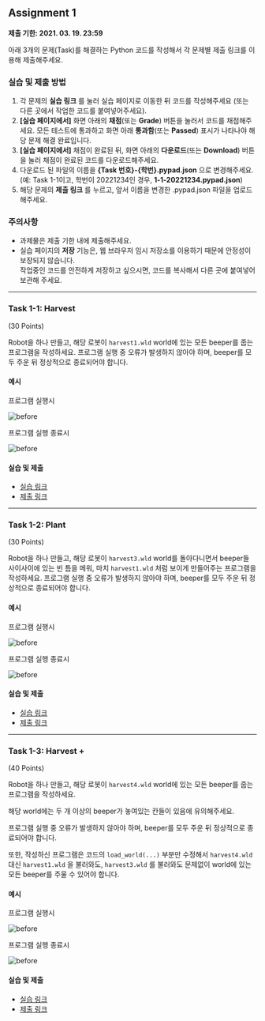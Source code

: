 ## Assignment 1 
**제출 기한: 2021. 03. 19. 23:59**

아래 3개의 문제(Task)를 해결하는 Python 코드를 작성해서 각 문제별 제출 링크를 이용해 제출해주세요. 

### 실습 및 제출 방법

1. 각 문제의 **실습 링크** 를 눌러 실습 페이지로 이동한 뒤 코드를 작성해주세요 (또는 다른 곳에서 작업한 코드를 붙여넣어주세요).
2. **[실습 페이지에서]** 화면 아래의 **채점**(또는 **Grade**) 버튼을 눌러서 코드를 채점해주세요. 모든 테스트에 통과하고 화면 아래 **통과함**(또는 **Passed**) 표시가 나타나야 해당 문제 해결 완료입니다.
3. **[실습 페이지에서]** 채점이 완료된 뒤, 화면 아래의 **다운로드**(또는 **Download**) 버튼을 눌러 채점이 완료된 코드를 다운로드해주세요.
4. 다운로드 된 파일의 이름을 **{Task 번호}-{학번}.pypad.json** 으로 변경해주세요. (예: Task 1-1이고, 학번이 20221234인 경우, **1-1-20221234.pypad.json**)
5. 해당 문제의 **제출 링크** 를 누르고, 앞서 이름을 변경한 .pypad.json 파일을 업로드 해주세요.

### 주의사항

- 과제물은 제출 기한 내에 제출해주세요.
- 실습 페이지의 **저장** 기능은, 웹 브라우저 임시 저장소를 이용하기 때문에 안정성이 보장되지 않습니다. \
작업중인 코드를 안전하게 저장하고 싶으시면, 코드를 복사해서 다른 곳에 붙여넣어 보관해 주세요.

---------------------------------------

### Task 1-1: Harvest
(30 Points)

Robot을 하나 만들고, 해당 로봇이 `harvest1.wld` world에 있는 모든 beeper를 줍는 프로그램을 작성하세요. 프로그램 실행 중 오류가 발생하지 않아야 하며, beeper를 모두 주운 뒤 정상적으로 종료되어야 합니다.

#### 예시

프로그램 실행시

![before](/static/bat51501/assignments/images/01_harvest1_before.png)

프로그램 실행 종료시

![before](/static/bat51501/assignments/images/01_harvest_after.png)

#### 실습 및 제출

- [실습 링크](/pads/harvest)
- [제출 링크](https://www.dropbox.com/request/9Hgygg3UXP9ekToixNmx)

---------------------------------------

### Task 1-2: Plant
(30 Points)

Robot을 하나 만들고, 해당 로봇이 `harvest3.wld` world를 돌아다니면서 beeper들 사이사이에 있는 빈 틈을 메워, 마치 `harvest1.wld` 처럼 보이게 만들어주는 프로그램을 작성하세요. 프로그램 실행 중 오류가 발생하지 않아야 하며, beeper를 모두 주운 뒤 정상적으로 종료되어야 합니다.

#### 예시

프로그램 실행시

![before](/static/bat51501/assignments/images/01_plant_before.png)

프로그램 실행 종료시

![before](/static/bat51501/assignments/images/01_plant_after.png)

#### 실습 및 제출

- [실습 링크](/pads/plant)
- [제출 링크](https://www.dropbox.com/request/9Hgygg3UXP9ekToixNmx)

---------------------------------------

### Task 1-3: Harvest +
(40 Points)

Robot을 하나 만들고, 해당 로봇이 `harvest4.wld` world에 있는 모든 beeper를 줍는 프로그램을 작성하세요.

해당 world에는 두 개 이상의 beeper가 놓여있는 칸들이 있음에 유의해주세요.

프로그램 실행 중 오류가 발생하지 않아야 하며, beeper를 모두 주운 뒤 정상적으로 종료되어야 합니다.

또한, 작성하신 프로그램은 코드의 `load_world(...)` 부분만 수정해서 `harvest4.wld` 대신 `harvest1.wld` 을 불러와도, `harvest3.wld` 를 불러와도 문제없이 world에 있는 모든 beeper를 주울 수 있어야 합니다. 

#### 예시

프로그램 실행시

![before](/static/bat51501/assignments/images/01_harvest4_before.png)

프로그램 실행 종료시

![before](/static/bat51501/assignments/images/01_harvest_after.png)

#### 실습 및 제출

- [실습 링크](/pads/harvest_plus)
- [제출 링크](https://www.dropbox.com/request/9Hgygg3UXP9ekToixNmx)

